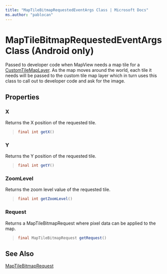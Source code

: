 ```yaml
---
title: "MapTileBitmapRequestedEventArgs Class | Microsoft Docs"
ms.author: "pablocan"
---
```


# MapTileBitmapRequestedEventArgs Class (Android only)

Passed to developer code when MapView needs a map tile for a [CustomTileMapLayer](../CustomTileMapLayer-class.md). As the map moves around the world, each tile it needs will be passed to the custom tile map layer which in turn uses this class to call out to developer code and ask for the image.

## Properties

### X

Returns the X position of the requested tile.

>```java
> final int getX()
>```

### Y

Returns the Y position of the requested tile.

>```java
> final int getY()
>```

### ZoomLevel

Returns the zoom level value of the requested tile.

>```java
> final int getZoomLevel()
>```

### Request

Returns a MapTileBitmapRequest where pixel data can be applied to the map.

>```java
> final MapTileBitmapRequest getRequest()
>```

## See Also 

[MapTileBitmapRequest](MapTileBitmapRequest-class.md)